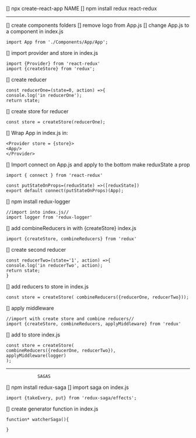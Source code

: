 [] npx create-react-app NAME
[] npm install redux react-redux 

-------------------------------------------------

[] create components folders
[] remove logo from App.js
[] change App.js to a component in index.js

    import App from './Components/App/App';

[] import provider and store in index.js

    import {Provider} from 'react-redux'
    import {createStore} from 'redux';

[] create reducer 

    const reducerOne=(state=0, action) =>{
    console.log('in reducerOne');
    return state;

[] create store for reducer

    const store = createStore(reducerOne);

[] Wrap App in index.js in:
    
    <Provider store = {store}>
    <App/>
    </Provider>

[] Import connect on App.js and apply to the bottom make reduxState a prop

    import { connect } from 'react-redux'

    const putStateOnProps=(reduxState) =>([reduxState])
    export default connect(putStateOnProps)(App);

[] npm install redux-logger

    //import into index.js//
    import logger from 'redux-logger'

[] add combineReducers in with {createStore} index.js

    import {createStore, combineReducers} from 'redux'

[] create second reducer

    const reducerTwo=(state='1', action) =>{
    console.log('in reducerTwo', action);
    return state;
    }

[] add reducers to store in index.js

    const store = createStore( combineReducers({reducerOne, reducerTwo}));

[] apply middleware

    //import with create store and combine reducers//
    import {createStore, combineReducers, applyMiddleware} from 'redux'

[] add to store index.js

    const store = createStore( 
    combineReducers({reducerOne, reducerTwo}),
    applyMiddleware(logger)
    );
-------------------------------------------------
                SAGAS

[] npm install redux-saga
[] import saga on index.js

    import {takeEvery, put} from 'redux-saga/effects';

[] create generator function in index.js
    
    function* watcherSaga(){

    }